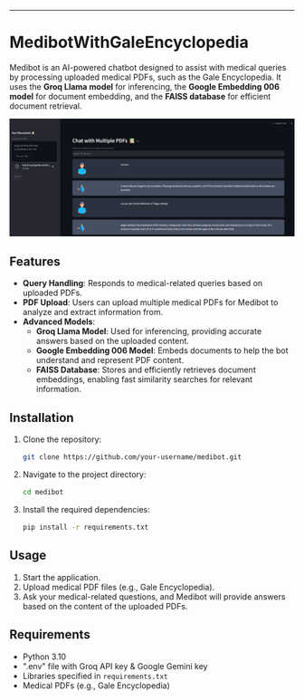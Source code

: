 
---

# MedibotWithGaleEncyclopedia

Medibot is an AI-powered chatbot designed to assist with medical queries by processing uploaded medical PDFs, such as the Gale Encyclopedia. It uses the **Groq Llama model** for inferencing, the **Google Embedding 006 model** for document embedding, and the **FAISS database** for efficient document retrieval.

![Medibot Screenshot](./images/app_img.PNG)

## Features

- **Query Handling**: Responds to medical-related queries based on uploaded PDFs.
- **PDF Upload**: Users can upload multiple medical PDFs for Medibot to analyze and extract information from.
- **Advanced Models**:
   - **Groq Llama Model**: Used for inferencing, providing accurate answers based on the uploaded content.
   - **Google Embedding 006 Model**: Embeds documents to help the bot understand and represent PDF content.
   - **FAISS Database**: Stores and efficiently retrieves document embeddings, enabling fast similarity searches for relevant information.

## Installation

1. Clone the repository:
   ```bash
   git clone https://github.com/your-username/medibot.git
   ```

2. Navigate to the project directory:
   ```bash
   cd medibot
   ```

3. Install the required dependencies:
   ```bash
   pip install -r requirements.txt
   ```

## Usage

1. Start the application.
2. Upload medical PDF files (e.g., Gale Encyclopedia).
3. Ask your medical-related questions, and Medibot will provide answers based on the content of the uploaded PDFs.

## Requirements

- Python 3.10
- ".env" file with Groq API key & Google Gemini key
- Libraries specified in `requirements.txt`
- Medical PDFs (e.g., Gale Encyclopedia)